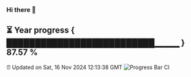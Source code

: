 ### Hi there 👋
⏳ Year progress { ██████████████████████████▁▁▁▁ } 87.57 %
---
⏰ Updated on Sat, 16 Nov 2024 12:13:38 GMT
![Progress Bar CI](https://github.com/Moyi321/Moyi321/workflows/Progress%20Bar%20CI/badge.svg)

